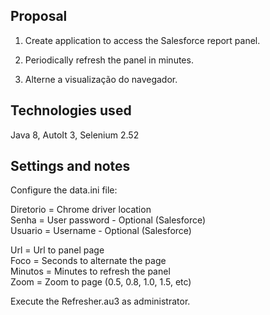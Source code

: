 
Proposal
-----------------------------------------------------------------------------------------
1. Create application to access the Salesforce report panel.

2. Periodically refresh the panel in minutes.

3. Alterne a visualização do navegador.

Technologies used
-----------------------------------------------------------------------------------------
Java 8, AutoIt 3, Selenium 2.52

Settings and notes
-----------------------------------------------------------------------------------------
Configure the data.ini file:  

Diretorio = Chrome driver location  
Senha = User password - Optional (Salesforce)  
Usuario = Username - Optional (Salesforce)  

Url = Url to panel page  
Foco = Seconds to alternate the page  
Minutos = Minutes to refresh the panel  
Zoom = Zoom to page (0.5, 0.8, 1.0, 1.5, etc)  

Execute the Refresher.au3 as administrator.
